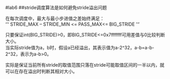 #lab6
##stride调度算法是如何避免stride溢出问题

在每次调度中，最大与最小步进值之差始终满足：  
‘’‘
STRIDE_MAX – STRIDE_MIN <= PASS_MAX<= BIG_STRIDE
’‘’

只要保证int(BIG_STRIDE)>0，即BIG_STRIDE<=0x7fffffff可用差值与0比较判断大小。  
当实际stride值为a，b时，假设a已经溢出，其表示值为a-2^32，a-b=a-b-2^32，表示为a-b>0。

实际是保证当前所有stride的取值范围只落在stride可能取值区间的一半以内，就可以在存在溢出时判断其相对大小。